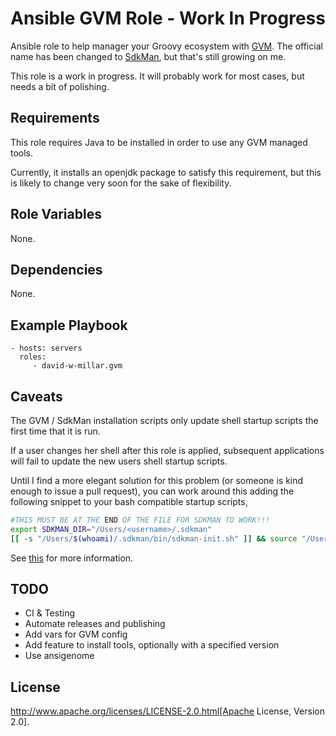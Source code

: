 # Ansible GVM Role - Work In Progress

Ansible role to help manager your Groovy ecosystem with [GVM](http://gvmtool.net).
The official name has been changed to [SdkMan](http://sdkman.io), but that's still growing on me.

This role is a work in progress. It will probably work for most cases, but needs a bit of polishing.

## Requirements

This role requires Java to be installed in order to use any GVM managed tools.

Currently, it installs an openjdk package to satisfy this requirement,
but this is likely to change very soon for the sake of flexibility.

## Role Variables

None.

## Dependencies

None.

## Example Playbook

    - hosts: servers
      roles:
         - david-w-millar.gvm

## Caveats

The GVM / SdkMan installation scripts only update shell startup scripts the first time that it is run.

If a user changes her shell after this role is applied, subsequent applications will fail
to update the new users shell startup scripts.

Until I find a more elegant solution for this problem (or someone is kind enough to issue a pull request),
you can work around this adding the following snippet to your bash compatible startup scripts,

```bash
#THIS MUST BE AT THE END OF THE FILE FOR SDKMAN TO WORK!!!
export SDKMAN_DIR="/Users/<username>/.sdkman"
[[ -s "/Users/$(whoami)/.sdkman/bin/sdkman-init.sh" ]] && source "/Users/$(whoami)/.sdkman/bin/sdkman-init.sh"

```

See [this](https://github.com/sdkman/sdkman-cli/blob/master/src/main/bash/install.sh#L112) for more information.

## TODO

* CI & Testing
* Automate releases and publishing
* Add vars for GVM config
* Add feature to install tools, optionally with a specified version
* Use ansigenome

## License

http://www.apache.org/licenses/LICENSE-2.0.html[Apache License, Version 2.0].


